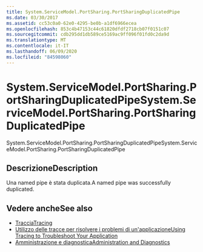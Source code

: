```yaml
---
title: System.ServiceModel.PortSharing.PortSharingDuplicatedPipe
ms.date: 03/30/2017
ms.assetid: cc53c0a0-62e0-4295-be0b-a1df6966ecea
ms.openlocfilehash: 853c4b47153c44c61820dfdf2718cb07f0151c07
ms.sourcegitcommit: cdb295dd1db589ce5169ac9ff096f01fd0c2da9d
ms.translationtype: MT
ms.contentlocale: it-IT
ms.lasthandoff: 06/09/2020
ms.locfileid: "84598060"
---
```

# <a name="systemservicemodelportsharingportsharingduplicatedpipe"></a><span data-ttu-id="5079d-102">System.ServiceModel.PortSharing.PortSharingDuplicatedPipe</span><span class="sxs-lookup"><span data-stu-id="5079d-102">System.ServiceModel.PortSharing.PortSharingDuplicatedPipe</span></span>
<span data-ttu-id="5079d-103">System.ServiceModel.PortSharing.PortSharingDuplicatedPipe</span><span class="sxs-lookup"><span data-stu-id="5079d-103">System.ServiceModel.PortSharing.PortSharingDuplicatedPipe</span></span>  
  
## <a name="description"></a><span data-ttu-id="5079d-104">Descrizione</span><span class="sxs-lookup"><span data-stu-id="5079d-104">Description</span></span>  
 <span data-ttu-id="5079d-105">Una named pipe è stata duplicata.</span><span class="sxs-lookup"><span data-stu-id="5079d-105">A named pipe was successfully duplicated.</span></span>  
  
## <a name="see-also"></a><span data-ttu-id="5079d-106">Vedere anche</span><span class="sxs-lookup"><span data-stu-id="5079d-106">See also</span></span>

- [<span data-ttu-id="5079d-107">Traccia</span><span class="sxs-lookup"><span data-stu-id="5079d-107">Tracing</span></span>](index.md)
- [<span data-ttu-id="5079d-108">Utilizzo delle tracce per risolvere i problemi di un'applicazione</span><span class="sxs-lookup"><span data-stu-id="5079d-108">Using Tracing to Troubleshoot Your Application</span></span>](using-tracing-to-troubleshoot-your-application.md)
- [<span data-ttu-id="5079d-109">Amministrazione e diagnostica</span><span class="sxs-lookup"><span data-stu-id="5079d-109">Administration and Diagnostics</span></span>](../index.md)
